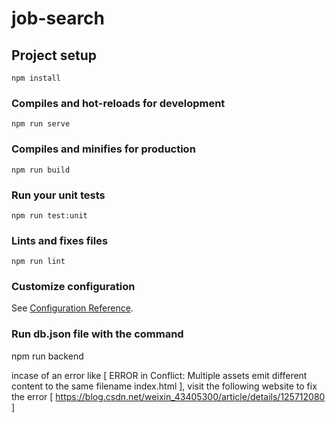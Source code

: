 # job-search

## Project setup
```
npm install
```

### Compiles and hot-reloads for development
```
npm run serve
```

### Compiles and minifies for production
```
npm run build
```

### Run your unit tests
```
npm run test:unit
```

### Lints and fixes files
```
npm run lint
```

### Customize configuration
See [Configuration Reference](https://cli.vuejs.org/config/).

### Run db.json file with the command 
npm run backend

incase of an error like [ ERROR in Conflict: Multiple assets emit different content to the same filename index.html ], visit the following website to fix the error [ https://blog.csdn.net/weixin_43405300/article/details/125712080 ]
